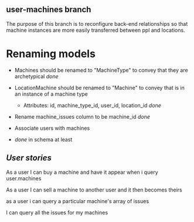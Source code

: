 ## user-machines branch

The purpose of this branch is to reconfigure back-end relationships so that
machine instances are more easily transferred between ppl and locations.

# Renaming models

* Machines should be renamed to "MachineType" to convey that they are archetypical
  *done*


* LocationMachine should be renamed to "Machine" to convey that is in an instance of a machine type
  - Attributes: id, machine_type_id, user_id, location_id
  *done*

* Rename machine_issues column to be machine_id
  *done*

* Associate users with machines
 - *done* in schema at least

## *User stories* ##

As a user I can buy a machine and have it appear when i query user.machines

As a user I can sell a machine to another user and it then becomes theirs

as a user i can query a particular machine's array of issues

I can query all the issues for my machines
